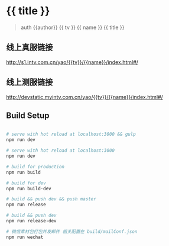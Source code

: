 # {{ title }}
> auth {{author}}
> {{ tv }} {{ name }} {{ title }}

## 线上真服链接
http://s1.intv.com.cn/yao/{{tv}}/{{name}}/index.html#/

## 线上测服链接
http://devstatic.myintv.com.cn/yao/{{tv}}/{{name}}/index.html#/

## Build Setup

``` bash

# serve with hot reload at localhost:3000 && gulp
npm run dev

# serve with hot reload at localhost:3000
npm run dev

# build for production
npm run build

# build for dev
npm run build-dev

# build && push dev && push master
npm run release

# build && push dev
npm run release-dev

# 微信素材包打包并发邮件 相关配置在 build/mailConf.json
npm run wechat

```
